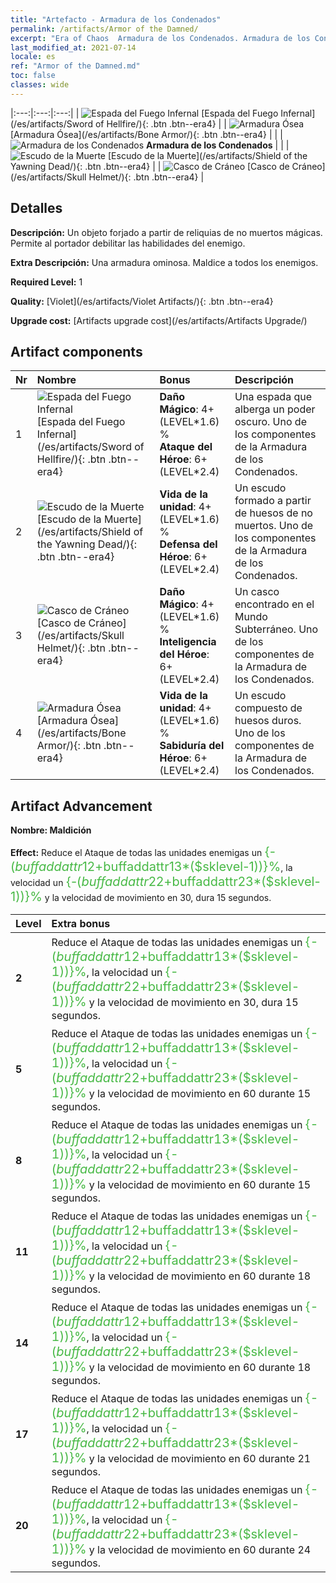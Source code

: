 ```yaml
---
title: "Artefacto - Armadura de los Condenados"
permalink: /artifacts/Armor of the Damned/
excerpt: "Era of Chaos  Armadura de los Condenados. Armadura de los Condenados Un objeto forjado a partir de reliquias de no muertos mágicas. Permite al portador debilitar las habilidades del enemigo."
last_modified_at: 2021-07-14
locale: es
ref: "Armor of the Damned.md"
toc: false
classes: wide
---
```


  |:---:|:---:|:---:| 
  | ![Espada del Fuego Infernal](/images/t/artifact_40301.png) [Espada del Fuego Infernal](/es/artifacts/Sword of Hellfire/){: .btn .btn--era4} |   | ![Armadura Ósea](/images/t/artifact_40304.png) [Armadura Ósea](/es/artifacts/Bone Armor/){: .btn .btn--era4} | 
  |   | ![Armadura de los Condenados](/images/t/icon_artifact_30.png) **Armadura de los Condenados** |  | 
  | ![Escudo de la Muerte](/images/t/artifact_40302.png) [Escudo de la Muerte](/es/artifacts/Shield of the Yawning Dead/){: .btn .btn--era4} |   | ![Casco de Cráneo](/images/t/artifact_40303.png) [Casco de Cráneo](/es/artifacts/Skull Helmet/){: .btn .btn--era4} | 


## Detalles

 **Descripción:** Un objeto forjado a partir de reliquias de no muertos mágicas. Permite al portador debilitar las habilidades del enemigo.

 **Extra Descripción:** Una armadura ominosa. Maldice a todos los enemigos.

 **Required Level:** 1

 **Quality:** [Violet](/es/artifacts/Violet Artifacts/){: .btn .btn--era4}

 **Upgrade cost:** [Artifacts upgrade cost](/es/artifacts/Artifacts Upgrade/)



## Artifact components

  | Nr |    Nombre    |   Bonus | Descripción | 
  |:---|:-----------|:--------|:------------| 
  | 1 | ![Espada del Fuego Infernal](/images/t/artifact_40301.png) [Espada del Fuego Infernal](/es/artifacts/Sword of Hellfire/){: .btn .btn--era4} | **Daño Mágico**: 4+(LEVEL\*1.6) %<br/>**Ataque del Héroe**: 6+(LEVEL\*2.4) | Una espada que alberga un poder oscuro. Uno de los componentes de la Armadura de los Condenados. | 
  | 2 | ![Escudo de la Muerte](/images/t/artifact_40302.png) [Escudo de la Muerte](/es/artifacts/Shield of the Yawning Dead/){: .btn .btn--era4} | **Vida de la unidad**: 4+(LEVEL\*1.6) %<br/>**Defensa del Héroe**: 6+(LEVEL\*2.4) | Un escudo formado a partir de huesos de no muertos. Uno de los componentes de la Armadura de los Condenados. | 
  | 3 | ![Casco de Cráneo](/images/t/artifact_40303.png) [Casco de Cráneo](/es/artifacts/Skull Helmet/){: .btn .btn--era4} | **Daño Mágico**: 4+(LEVEL\*1.6) %<br/>**Inteligencia del Héroe**: 6+(LEVEL\*2.4) | Un casco encontrado en el Mundo Subterráneo. Uno de los componentes de la Armadura de los Condenados. | 
  | 4 | ![Armadura Ósea](/images/t/artifact_40304.png) [Armadura Ósea](/es/artifacts/Bone Armor/){: .btn .btn--era4} | **Vida de la unidad**: 4+(LEVEL\*1.6) %<br/>**Sabiduría del Héroe**: 6+(LEVEL\*2.4) | Un escudo compuesto de huesos duros. Uno de los componentes de la Armadura de los Condenados. | 


## Artifact Advancement

 **Nombre: Maldición**

 **Effect:** Reduce el Ataque de todas las unidades enemigas un <span style="color: #48b946;font-size:20px">{-($buffaddattr12+$buffaddattr13*($sklevel-1))}%</span>, la velocidad un <span style="color: #48b946;font-size:20px">{-($buffaddattr22+$buffaddattr23*($sklevel-1))}%</span> y la velocidad de movimiento en 30, dura 15 segundos.

  |  Level  |    Extra bonus  | 
  |:--------|:----------------| 
  | **2** | Reduce el Ataque de todas las unidades enemigas un <span style="color: #48b946;font-size:20px">{-($buffaddattr12+$buffaddattr13*($sklevel-1))}%</span>, la velocidad un <span style="color: #48b946;font-size:20px">{-($buffaddattr22+$buffaddattr23*($sklevel-1))}%</span> y la velocidad de movimiento en 30, dura 15 segundos. | 
  | **5** | Reduce el Ataque de todas las unidades enemigas un <span style="color: #48b946;font-size:20px">{-($buffaddattr12+$buffaddattr13*($sklevel-1))}%</span>, la velocidad un <span style="color: #48b946;font-size:20px">{-($buffaddattr22+$buffaddattr23*($sklevel-1))}%</span> y la velocidad de movimiento en 60 durante 15 segundos. | 
  | **8** | Reduce el Ataque de todas las unidades enemigas un <span style="color: #48b946;font-size:20px">{-($buffaddattr12+$buffaddattr13*($sklevel-1))}%</span>, la velocidad un <span style="color: #48b946;font-size:20px">{-($buffaddattr22+$buffaddattr23*($sklevel-1))}%</span> y la velocidad de movimiento en 60 durante 15 segundos. | 
  | **11** | Reduce el Ataque de todas las unidades enemigas un <span style="color: #48b946;font-size:20px">{-($buffaddattr12+$buffaddattr13*($sklevel-1))}%</span>, la velocidad un <span style="color: #48b946;font-size:20px">{-($buffaddattr22+$buffaddattr23*($sklevel-1))}%</span> y la velocidad de movimiento en 60 durante 18 segundos. | 
  | **14** | Reduce el Ataque de todas las unidades enemigas un <span style="color: #48b946;font-size:20px">{-($buffaddattr12+$buffaddattr13*($sklevel-1))}%</span>, la velocidad un <span style="color: #48b946;font-size:20px">{-($buffaddattr22+$buffaddattr23*($sklevel-1))}%</span> y la velocidad de movimiento en 60 durante 18 segundos. | 
  | **17** | Reduce el Ataque de todas las unidades enemigas un <span style="color: #48b946;font-size:20px">{-($buffaddattr12+$buffaddattr13*($sklevel-1))}%</span>, la velocidad un <span style="color: #48b946;font-size:20px">{-($buffaddattr22+$buffaddattr23*($sklevel-1))}%</span> y la velocidad de movimiento en 60 durante 21 segundos. | 
  | **20** | Reduce el Ataque de todas las unidades enemigas un <span style="color: #48b946;font-size:20px">{-($buffaddattr12+$buffaddattr13*($sklevel-1))}%</span>, la velocidad un <span style="color: #48b946;font-size:20px">{-($buffaddattr22+$buffaddattr23*($sklevel-1))}%</span> y la velocidad de movimiento en 60 durante 24 segundos. | 
